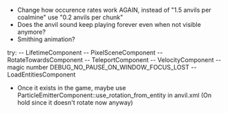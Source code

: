 - Change how occurence rates work AGAIN, instead of "1.5 anvils per coalmine" use "0.2 anvils per chunk"
- Does the anvil sound keep playing forever even when not visible anymore?
- Smithing animation?

try:
-- LifetimeComponent
-- PixelSceneComponent
-- RotateTowardsComponent
-- TeleportComponent
-- VelocityComponent
-- magic number DEBUG_NO_PAUSE_ON_WINDOW_FOCUS_LOST
-- LoadEntitiesComponent

- Once it exists in the game, maybe use ParticleEmitterComponent::use_rotation_from_entity in anvil.xml
  (On hold since it doesn't rotate now anyway)
